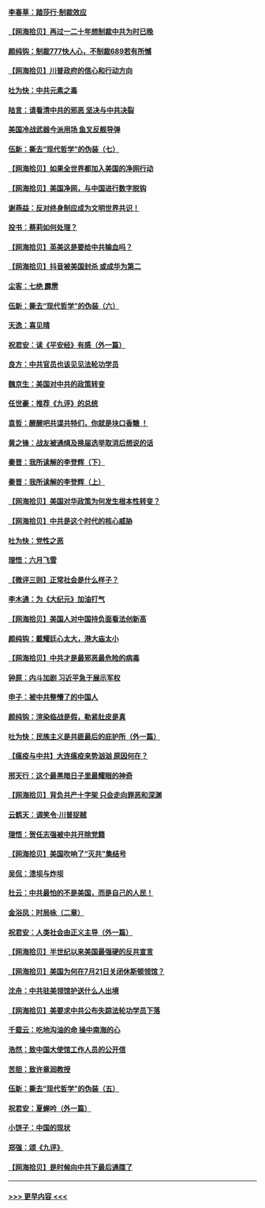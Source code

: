 #### [李春草：踏莎行·制裁效应](../pages/nsc993/n12318290.md?t=08102302) 
#### [【网海拾贝】再过一二十年想制裁中共为时已晚](../pages/nsc993/n12318195.md?t=08102302) 
#### [颜纯钩：制裁777快人心，不制裁689若有所憾](../pages/nsc993/n12316912.md?t=08102302) 
#### [【网海拾贝】川普政府的信心和行动方向](../pages/nsc993/n12316673.md?t=08102302) 
#### [吐为快：中共元素之毒](../pages/nsc993/n12316547.md?t=08102302) 
#### [陆言：请看清中共的邪恶 坚决与中共决裂](../pages/nsc993/n12315784.md?t=08102302) 
#### [美国冷战武器今派用场 鱼叉反舰导弹](../pages/nsc993/n12316258.md?t=08102302) 
#### [伍新：撕去“现代哲学”的伪装（七）](../pages/nsc993/n12315846.md?t=08102302) 
#### [【网海拾贝】如果全世界都加入美国的净网行动](../pages/nsc993/n12315588.md?t=08102302) 
#### [【网海拾贝】美国净网，与中国进行数字脱钩](../pages/nsc993/n12312813.md?t=08102302) 
#### [谢燕益：反对终身制应成为文明世界共识！](../pages/nsc993/n12310465.md?t=08102302) 
#### [投书：蔡莉如何处理？](../pages/nsc993/n12310224.md?t=08102302) 
#### [【网海拾贝】英美这是要给中共输血吗？](../pages/nsc993/n12307646.md?t=08102302) 
#### [【网海拾贝】抖音被美国封杀 或成华为第二](../pages/nsc993/n12305277.md?t=08102302) 
#### [尘客：七绝 霹雳](../pages/nsc993/n12304053.md?t=08102302) 
#### [伍新：撕去“现代哲学”的伪装（六）](../pages/nsc993/n12303243.md?t=08102302) 
#### [天逸：喜见晴](../pages/nsc993/n12303226.md?t=08102302) 
#### [祝君安：读《平安经》有感（外一篇）](../pages/nsc993/n12303170.md?t=08102302) 
#### [良方：中共官员也该见见法轮功学员](../pages/nsc993/n12302985.md?t=08102302) 
#### [魏京生：美国对中共的政策转变](../pages/nsc993/n12302929.md?t=08102302) 
#### [任世豪：推荐《九评》的总统](../pages/nsc993/n12302838.md?t=08102302) 
#### [袁哲：醒醒吧共谍共特们，你就是块口香糖 ！](../pages/nsc993/n12302678.md?t=08102302) 
#### [黄之锋：战友被通缉及换届选举取消后想说的话](../pages/nsc993/n12302681.md?t=08102302) 
#### [秦晋：我所读解的李登辉（下）](../pages/nsc993/n12302171.md?t=08102302) 
#### [秦晋：我所读解的李登辉（上）](../pages/nsc993/n12301979.md?t=08102302) 
#### [【网海拾贝】美国对华政策为何发生根本性转变？](../pages/nsc993/n12302091.md?t=08102302) 
#### [【网海拾贝】中共是这个时代的核心威胁](../pages/nsc993/n12300541.md?t=08102302) 
#### [吐为快：党性之恶](../pages/nsc993/n12300263.md?t=08102302) 
#### [理悟：六月飞雪](../pages/nsc993/n12300243.md?t=08102302) 
#### [【微评三则】正常社会是什么样子？](../pages/nsc993/n12300228.md?t=08102302) 
#### [李木通：为《大纪元》加油打气](../pages/nsc993/n12280363.md?t=08102302) 
#### [【网海拾贝】美国人对中国持负面看法创新高](../pages/nsc993/n12298720.md?t=08102302) 
#### [颜纯钩：戴耀廷心太大，港大庙太小](../pages/nsc993/n12297682.md?t=08102302) 
#### [【网海拾贝】中共才是最邪恶最危险的病毒](../pages/nsc993/n12296470.md?t=08102302) 
#### [钟原：内斗加剧 习近平急于展示军权](../pages/nsc993/n12292544.md?t=08102302) 
#### [申子：被中共整懵了的中国人](../pages/nsc993/n12291389.md?t=08102302) 
#### [颜纯钩：渲染临战是假，勒紧肚皮是真](../pages/nsc993/n12290945.md?t=08102302) 
#### [吐为快：民族主义是共匪最后的庇护所（外一篇）](../pages/nsc993/n12290887.md?t=08102302) 
#### [【瘟疫与中共】大连瘟疫来势汹汹 原因何在？](../pages/nsc993/n12287474.md?t=08102302) 
#### [邢天行：这个最黑暗日子里最耀眼的神奇](../pages/nsc993/n12289882.md?t=08102302) 
#### [【网海拾贝】背负共产十字架 只会走向罪恶和深渊](../pages/nsc993/n12288290.md?t=08102302) 
#### [云鹤天：调笑令·川普捉贼](../pages/nsc993/n12285672.md?t=08102302) 
#### [理悟：贺任志强被中共开除党籍](../pages/nsc993/n12285597.md?t=08102302) 
#### [【网海拾贝】美国吹响了“灭共”集结号](../pages/nsc993/n12284522.md?t=08102302) 
#### [吴侃：溃坝与炸坝](../pages/nsc993/n12283593.md?t=08102302) 
#### [杜云：中共最怕的不是美国，而是自己的人民！](../pages/nsc993/n12282935.md?t=08102302) 
#### [金浴凤：时局咏（二章）](../pages/nsc993/n12282923.md?t=08102302) 
#### [祝君安：人类社会由正义主导（外一篇）](../pages/nsc993/n12282809.md?t=08102302) 
#### [【网海拾贝】半世纪以来美国最强硬的反共宣言](../pages/nsc993/n12282656.md?t=08102302) 
#### [【网海拾贝】美国为何在7月21日关闭休斯顿领馆？](../pages/nsc993/n12279731.md?t=08102302) 
#### [沈舟：中共驻美领馆护送什么人出境](../pages/nsc993/n12278949.md?t=08102302) 
#### [【网海拾贝】美要求中共公布失踪法轮功学员下落](../pages/nsc993/n12277656.md?t=08102302) 
#### [千载云：吃地沟油的命 操中南海的心](../pages/nsc993/n12277533.md?t=08102302) 
#### [浩然：致中国大使馆工作人员的公开信](../pages/nsc993/n12277436.md?t=08102302) 
#### [苦胆：致许章润教授](../pages/nsc993/n12274876.md?t=08102302) 
#### [伍新：撕去“现代哲学”的伪装（五）](../pages/nsc993/n12274833.md?t=08102302) 
#### [祝君安：夏蝉吟（外一篇）](../pages/nsc993/n12274794.md?t=08102302) 
#### [小饼子：中国的现状](../pages/nsc993/n12274774.md?t=08102302) 
#### [郑强：颂《九评》](../pages/nsc993/n12274570.md?t=08102302) 
#### [【网海拾贝】是时候向中共下最后通牒了](../pages/nsc993/n12274156.md?t=08102302) 

----
#### [ >>> 更早内容 <<< ](../indexes/nsc993-earlier.md)
